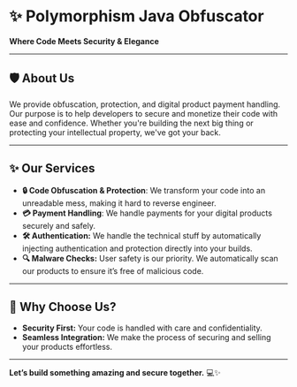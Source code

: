 # ✨ Polymorphism Java Obfuscator
**Where Code Meets Security & Elegance**

---
## 🛡️ **About Us**
We provide obfuscation, protection, and digital product payment handling. Our purpose is to help developers to secure and monetize their code with ease and confidence.
Whether you're building the next big thing or protecting your intellectual property, we've got your back.

---
## ✨ **Our Services**
- **🔒 Code Obfuscation & Protection**: We transform your code into an unreadable mess, making it hard to reverse engineer.
- **💳 Payment Handling**: We handle payments for your digital products securely and safely.
- **🛠️ Authentication:** We handle the technical stuff by automatically injecting authentication and protection directly into your builds.
- **🔍 Malware Checks:** User safety is our priority. We automatically scan our products to ensure it’s free of malicious code.

---
## 🚀 **Why Choose Us?**
- **Security First:** Your code is handled with care and confidentiality.
- **Seamless Integration:** We make the process of securing and selling your products effortless.

---
**Let’s build something amazing and secure together.** 💻✨
